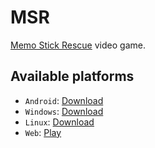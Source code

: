 # MSR

[Memo Stick Rescue](https://msr.gasperpintar.com/) video game.

## Available platforms

- `Android`: [Download](https://msr.gasperpintar.com/#download)
- `Windows`: [Download](https://msr.gasperpintar.com/#download)
- `Linux`: [Download](https://msr.gasperpintar.com/#download)
- `Web`: [Play](https://msr.gasperpintar.com/play/)
